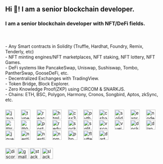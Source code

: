 <h2 align="left">Hi 👋! I am a senior blockchain developer.</h2>

###

<h3 align="left">I am a senior blockchain developer with NFT/DeFi fields.</h3>

###

<br clear="both">

<p align="left">- Any Smart contracts in Solidity (Truffle, Hardhat, Foundry, Remix, Tenderly, etc)<br>- NFT minting engines/NFT marketplaces, NFT staking, NFT lottery, NFT Games.<br>- DeFi systems like PancakeSwap, Uniswap, Sushiswap, Tombo, PantherSwap, GooseDeFi, etc.<br>- Decentralized Exchanges with TradingView.<br>- Token Bridge, Block Explorer.<br>- Zero Knowledge Proof(ZKP) using CIRCOM & SNARKJS.<br>- Chains: ETH, BSC, Polygon, Harmony, Cronos, Songbird, Aptos, zkSync, etc.</p>

###

<div align="left">
  <img src="https://cdn.jsdelivr.net/gh/devicons/devicon/icons/javascript/javascript-original.svg" height="30" alt="javascript logo"  />
  <img width="12" />
  <img src="https://cdn.jsdelivr.net/gh/devicons/devicon/icons/typescript/typescript-original.svg" height="30" alt="typescript logo"  />
  <img width="12" />
  <img src="https://cdn.jsdelivr.net/gh/devicons/devicon/icons/react/react-original.svg" height="30" alt="react logo"  />
  <img width="12" />
  <img src="https://cdn.jsdelivr.net/gh/devicons/devicon/icons/html5/html5-original.svg" height="30" alt="html5 logo"  />
  <img width="12" />
  <img src="https://cdn.jsdelivr.net/gh/devicons/devicon/icons/css3/css3-original.svg" height="30" alt="css3 logo"  />
  <img width="12" />
  <img src="https://cdn.jsdelivr.net/gh/devicons/devicon/icons/python/python-original.svg" height="30" alt="python logo"  />
  <img width="12" />
  <img src="https://cdn.jsdelivr.net/gh/devicons/devicon/icons/csharp/csharp-original.svg" height="30" alt="csharp logo"  />
  <img width="12" />
  <img src="https://skillicons.dev/icons?i=solidity" height="30" alt="solidity logo"  />
  <img width="12" />
  <img src="https://skillicons.dev/icons?i=express" height="30" alt="express logo"  />
  <img width="12" />
  <img src="https://cdn.jsdelivr.net/gh/devicons/devicon/icons/nodejs/nodejs-original.svg" height="30" alt="nodejs logo"  />
  <img width="12" />
  <img src="https://skillicons.dev/icons?i=mysql" height="30" alt="mysql logo"  />
  <img width="12" />
  <img src="https://skillicons.dev/icons?i=mongodb" height="30" alt="mongodb logo"  />
  <img width="12" />
  <img src="https://cdn.simpleicons.org/postgresql/4169E1" height="30" alt="postgresql logo"  />
  <img width="12" />
  <img src="https://cdn.jsdelivr.net/gh/devicons/devicon/icons/redux/redux-original.svg" height="30" alt="redux logo"  />
  <img width="12" />
  <img src="https://cdn.jsdelivr.net/gh/devicons/devicon/icons/socketio/socketio-original.svg" height="30" alt="socketio logo"  />
  <img width="12" />
  <img src="https://cdn.jsdelivr.net/gh/devicons/devicon/icons/sqlite/sqlite-original.svg" height="30" alt="sqlite logo"  />
  <img width="12" />
  <img src="https://cdn.jsdelivr.net/gh/devicons/devicon/icons/vscode/vscode-original.svg" height="30" alt="vscode logo"  />
  <img width="12" />
  <img src="https://cdn.simpleicons.org/vuedotjs/4FC08D" height="30" alt="vuejs logo"  />
  <img width="12" />
  <img src="https://cdn.simpleicons.org/docker/2496ED" height="30" alt="docker logo"  />
  <img width="12" />
  <img src="https://cdn.simpleicons.org/django/092E20" height="30" alt="django logo"  />
  <img width="12" />
  <img src="https://cdn.simpleicons.org/jquery/0769AD" height="30" alt="jquery logo"  />
  <img width="12" />
  <img src="https://cdn.simpleicons.org/nestjs/E0234E" height="30" alt="nestjs logo"  />
  <img width="12" />
  <img src="https://cdn.simpleicons.org/nextdotjs/000000" height="30" alt="nextjs logo"  />
  <img width="12" />
  <img src="https://cdn.simpleicons.org/npm/CB3837" height="30" alt="npm logo"  />
  <img width="12" />
  <img src="https://cdn.simpleicons.org/php/777BB4" height="30" alt="php logo"  />
  <img width="12" />
  <img src="https://skillicons.dev/icons?i=flutter" height="30" alt="flutter logo"  />
  <img width="12" />
  <img src="https://skillicons.dev/icons?i=dart" height="30" alt="dart logo"  />
</div>

###

<div align="left">
  <img src="https://img.shields.io/static/v1?message=Discord&logo=discord&label=&color=7289DA&logoColor=white&labelColor=&style=for-the-badge" height="35" alt="discord logo"  />
  <img src="https://img.shields.io/static/v1?message=Gmail&logo=gmail&label=&color=D14836&logoColor=white&labelColor=&style=for-the-badge" height="35" alt="gmail logo"  />
  <img src="https://img.shields.io/static/v1?message=Stackoverflow&logo=stackoverflow&label=&color=FE7A16&logoColor=white&labelColor=&style=for-the-badge" height="35" alt="stackoverflow logo"  />
  <img src="https://img.shields.io/static/v1?message=Slack&logo=slack&label=&color=4A154B&logoColor=white&labelColor=&style=for-the-badge" height="35" alt="slack logo"  />
</div>

###
